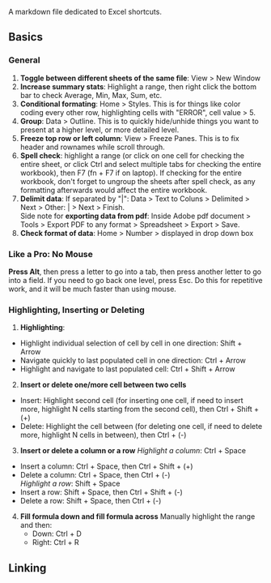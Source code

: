 A markdown file dedicated to Excel shortcuts.


## Basics
### General
1. **Toggle between different sheets of the same file**: View > New Window
2. **Increase summary stats**: Highlight a range, then right click the bottom bar to check Average, Min, Max, Sum, etc.
3. **Conditional formating**: Home > Styles. This is for things like color coding every other row, highlighting cells with "ERROR", cell value > 5.
4. **Group**: Data > Outline. This is to quickly hide/unhide things you want to present at a higher level, or more detailed level. 
5. **Freeze top row or left column**: View > Freeze Panes. This is to fix header and rownames while scroll through. 
6. **Spell check**: highlight a range (or click on one cell for checking the entire sheet, or click Ctrl and select multiple tabs for checking the entire workbook), then F7 (fn + F7 if on laptop). If checking for the entire workbook, don't forget to ungroup the sheets after spell check, as any formatting afterwards would affect the entire workbook.
7. **Delimit data**: If separated by "|": Data > Text to Coluns > Delimited > Next > Other: | > Next > Finish. \
                     Side note for **exporting data from pdf**: Inside Adobe pdf document > Tools > Export PDF to any format > Spreadsheet > Export > Save.              
8. **Check format of data**: Home > Number > displayed in drop down box

### Like a Pro: No Mouse
**Press Alt**, then press a letter to go into a tab, then press another letter to go into a field. If you need to go back one level, press Esc. Do this for repetitive work, and it will be much faster than using mouse. 

### Highlighting, Inserting or Deleting
1.  **Highlighting**:
  - Highlight individual selection of cell by cell in one direction: Shift + Arrow
  - Navigate quickly to last populated cell in one direction: Ctrl + Arrow
  - Highlight and navigate to last populated cell: Ctrl + Shift + Arrow

2. **Insert or delete one/more cell between two cells**
  - Insert: Highlight second cell (for inserting one cell, if need to insert more, highlight N cells starting from the second cell), then Ctrl + Shift + (+)
  - Delete: Highlight the cell between (for deleting one cell, if need to delete more, highlight N cells in between), then Ctrl + (-)
 
3. **Insert or delete a column or a row**
   *Highlight a column*: Ctrl + Space
  - Insert a column: Ctrl + Space, then Ctrl + Shift + (+)
  - Delete a column: Ctrl + Space, then Ctrl + (-) \
   *Highlight a row*: Shift + Space
  - Insert a row: Shift + Space, then Ctrl + Shift + (-)
  - Delete a row: Shift + Space, then Ctrl + (-)

4.  **Fill formula down and fill formula across**
    Manually highlight the range and then:
    - Down: Ctrl + D
    - Right: Ctrl + R


## Linking
### 
